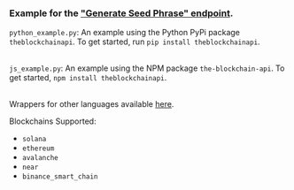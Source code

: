 ### Example for the <a href="https://docs.blockchainapi.com/#operation/generateSeedPhrase">"Generate Seed Phrase" endpoint</a>.

`python_example.py`: An example using the Python PyPi package `theblockchainapi`. To get started, run `pip install theblockchainapi`.<br/><br/>

`js_example.py`: An example using the NPM package `the-blockchain-api`. To get started, `npm install theblockchainapi`.<br/><br/>

Wrappers for other languages available <a href="https://docs.blockchainapi.com/#section/SDKs-API-Wrappers">here</a>.

Blockchains Supported:
- `solana`
- `ethereum`
- `avalanche`
- `near`
- `binance_smart_chain`
